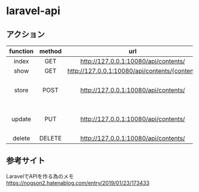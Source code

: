 # laravel-api

## アクション
| function | method | url | params |
|:---:|:---:|:---:|:---:|
|index |GET |http://127.0.0.1:10080/api/contents/ | |
|show |GET |http://127.0.0.1:10080/api/contents/{content} | |
|store |POST |http://127.0.0.1:10080/api/contents/ |{“title”:“タイトル“,”body”:“本文“} |
|update |PUT |http://127.0.0.1:10080/api/contents/ |{“title”:“タイトル“,”body”:“本文“} |
|delete |DELETE |http://127.0.0.1:10080/api/contents/ | |

## 参考サイト
LaravelでAPIを作る為のメモ
https://nogson2.hatenablog.com/entry/2019/01/23/173433
